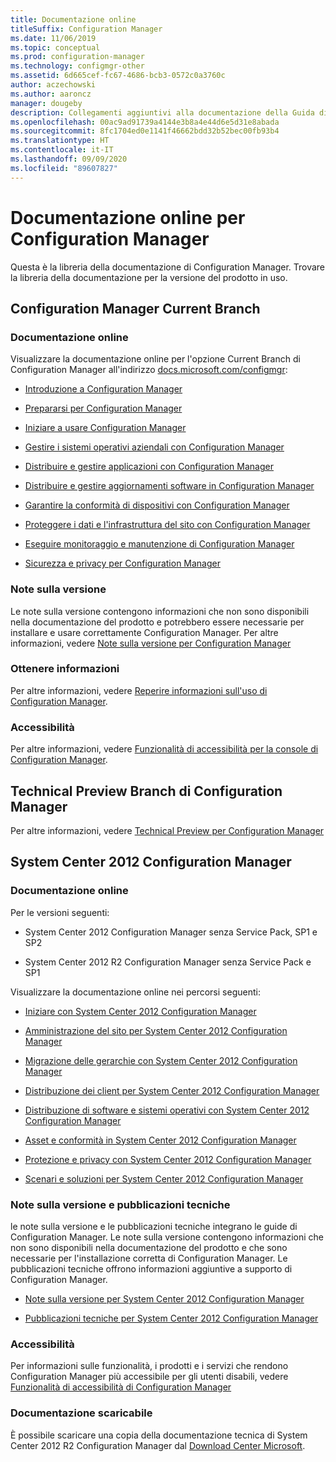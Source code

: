 ```yaml
---
title: Documentazione online
titleSuffix: Configuration Manager
ms.date: 11/06/2019
ms.topic: conceptual
ms.prod: configuration-manager
ms.technology: configmgr-other
ms.assetid: 6d665cef-fc67-4686-bcb3-0572c0a3760c
author: aczechowski
ms.author: aaroncz
manager: dougeby
description: Collegamenti aggiuntivi alla documentazione della Guida di Configuration Manager
ms.openlocfilehash: 00ac9ad91739a4144e3b8a4e44d6e5d31e8abada
ms.sourcegitcommit: 8fc1704ed0e1141f46662bdd32b52bec00fb93b4
ms.translationtype: HT
ms.contentlocale: it-IT
ms.lasthandoff: 09/09/2020
ms.locfileid: "89607827"
---
```

# <a name="online-documentation-for-configuration-manager"></a>Documentazione online per Configuration Manager

<!-- this article is a placeholder for the historical CHM file, or F1 help, as all the versions used the same FWLINK to get to help. Due to that, this file is used to help redirect the reader to the product they want help with -->

Questa è la libreria della documentazione di Configuration Manager. Trovare la libreria della documentazione per la versione del prodotto in uso.

## <a name="configuration-manager-current-branch"></a>Configuration Manager Current Branch

### <a name="online-documentation"></a>Documentazione online

Visualizzare la documentazione online per l'opzione Current Branch di Configuration Manager all'indirizzo [docs.microsoft.com/configmgr](/configmgr):  

- [Introduzione a Configuration Manager](../understand/introduction.md)  

- [Prepararsi per Configuration Manager](../plan-design/get-ready.md)  

- [Iniziare a usare Configuration Manager](../servers/deploy/start-using.md)  

- [Gestire i sistemi operativi aziendali con Configuration Manager](../../osd/understand/introduction-to-operating-system-deployment.md)  

- [Distribuire e gestire applicazioni con Configuration Manager](../../apps/deploy-use/deploy-applications.md)  

- [Distribuire e gestire aggiornamenti software in Configuration Manager](../../sum/understand/software-updates-introduction.md)  

- [Garantire la conformità di dispositivi con Configuration Manager](../../compliance/understand/ensure-device-compliance.md)  

- [Proteggere i dati e l'infrastruttura del sito con Configuration Manager](../../protect/understand/protect-data-and-site-infrastructure.md)  

- [Eseguire monitoraggio e manutenzione di Configuration Manager](../servers/manage/maintenance-tasks.md)  

- [Sicurezza e privacy per Configuration Manager](../plan-design/security/security-and-privacy.md)  

### <a name="release-notes"></a>Note sulla versione

Le note sulla versione contengono informazioni che non sono disponibili nella documentazione del prodotto e potrebbero essere necessarie per installare e usare correttamente Configuration Manager. Per altre informazioni, vedere [Note sulla versione per Configuration Manager](../servers/deploy/install/release-notes.md)  

### <a name="find-help"></a>Ottenere informazioni

Per altre informazioni, vedere [Reperire informazioni sull'uso di Configuration Manager](../understand/find-help.md).

### <a name="accessibility"></a>Accessibilità

Per altre informazioni, vedere [Funzionalità di accessibilità per la console di Configuration Manager](../understand/accessibility-features.md).

## <a name="configuration-manager-technical-preview-branch"></a>Technical Preview Branch di Configuration Manager

Per altre informazioni, vedere [Technical Preview per Configuration Manager](../get-started/technical-preview.md)  

## <a name="system-center-2012-configuration-manager"></a>System Center 2012 Configuration Manager

### <a name="online-documentation"></a>Documentazione online

Per le versioni seguenti:

- System Center 2012 Configuration Manager senza Service Pack, SP1 e SP2  

- System Center 2012 R2 Configuration Manager senza Service Pack e SP1  

Visualizzare la documentazione online nei percorsi seguenti:  

- [Iniziare con System Center 2012 Configuration Manager](/previous-versions/system-center/system-center-2012-R2/gg682144\(v=technet.10\))  

- [Amministrazione del sito per System Center 2012 Configuration Manager](/previous-versions/system-center/system-center-2012-R2/gg681983\(v=technet.10\))  

- [Migrazione delle gerarchie con System Center 2012 Configuration Manager](/previous-versions/system-center/system-center-2012-R2/gg682006\(v=technet.10\))  

- [Distribuzione dei client per System Center 2012 Configuration Manager](/previous-versions/system-center/system-center-2012-R2/gg699391\(v=technet.10\))  

- [Distribuzione di software e sistemi operativi con System Center 2012 Configuration Manager](/previous-versions/system-center/system-center-2012-R2/gg699393\(v=technet.10\))  

- [Asset e conformità in System Center 2012 Configuration Manager](/previous-versions/system-center/system-center-2012-R2/gg682029\(v=technet.10\))  

- [Protezione e privacy con System Center 2012 Configuration Manager](/previous-versions/system-center/system-center-2012-R2/gg682033\(v=technet.10\))  

- [Scenari e soluzioni per System Center 2012 Configuration Manager](/previous-versions/system-center/system-center-2012-R2/jj884163\(v=technet.10\))  

### <a name="release-notes-and-technical-publications"></a>Note sulla versione e pubblicazioni tecniche

le note sulla versione e le pubblicazioni tecniche integrano le guide di Configuration Manager. Le note sulla versione contengono informazioni che non sono disponibili nella documentazione del prodotto e che sono necessarie per l'installazione corretta di Configuration Manager. Le pubblicazioni tecniche offrono informazioni aggiuntive a supporto di Configuration Manager.  

- [Note sulla versione per System Center 2012 Configuration Manager](/previous-versions/system-center/system-center-2012-R2/jj870706\(v=technet.10\))  

- [Pubblicazioni tecniche per System Center 2012 Configuration Manager](/previous-versions/system-center/system-center-2012-R2/hh531521\(v=technet.10\))  

### <a name="accessibility"></a>Accessibilità

Per informazioni sulle funzionalità, i prodotti e i servizi che rendono Configuration Manager più accessibile per gli utenti disabili, vedere [Funzionalità di accessibilità di Configuration Manager](/previous-versions/system-center/system-center-2012-R2/jj553406\(v=technet.10\))

### <a name="downloadable-documentation"></a>Documentazione scaricabile

È possibile scaricare una copia della documentazione tecnica di System Center 2012 R2 Configuration Manager dal [Download Center Microsoft](https://www.microsoft.com/download/details.aspx?id=29256).
